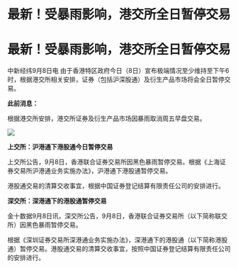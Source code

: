 # 最新！受暴雨影响，港交所全日暂停交易

# 最新！受暴雨影响，港交所全日暂停交易

中新经纬9月8日电 由于香港特区政府今日（8日）宣布极端情况至少维持至下午6时，根据港交所相关安排，证券（包括沪深股通）及衍生产品市场将会全日暂停交易。

**此前消息：**

根据港交所安排，港交所证券及衍生产品市场因暴雨取消周五早盘交易。

![](https://inews.gtimg.com/news_bt/OXauCSu5n2wMytUGhX06SI5uzG0gRj_ev6N01wBUJMR_4AA/1000)

**上交所：沪港通下港股通今日暂停交易**

上交所公告，9月8日，香港联合证券交易所因黑色暴雨暂停交易。根据《上海证券交易所沪港通业务实施办法》，沪港通下港股通暂停交易。

港股通交易的清算交收事宜，根据中国证券登记结算有限责任公司的安排进行。

**深交所：深港通下的港股通暂停交易**

金十数据9月8日讯，深交所公告，9月8日，香港联合证券交易所（以下简称联交所）因黑色暴雨暂停交易。

根据《深圳证券交易所深港通业务实施办法》，深港通下的港股通（以下简称港股通）暂停交易。港股通交易的清算交收事宜，按照中国证券登记结算有限责任公司的安排进行。

